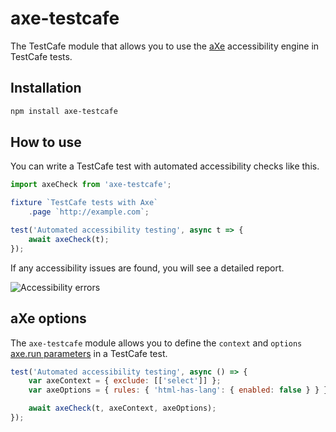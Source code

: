 # axe-testcafe
The TestCafe module that allows you to use the [aXe](https://github.com/dequelabs/axe-core) accessibility engine in TestCafe tests.

## Installation

```bash
npm install axe-testcafe
```

## How to use

You can write a TestCafe test with automated accessibility checks like this.

```js
import axeCheck from 'axe-testcafe';

fixture `TestCafe tests with Axe`
    .page `http://example.com`;

test('Automated accessibility testing', async t => {
    await axeCheck(t);
});
```

If any accessibility issues are found, you will see a detailed report.

![Accessibility errors](https://github.com/helen-dikareva/axe-testcafe/blob/master/errors.png)

## aXe options

The `axe-testcafe` module allows you to define the `context` and `options` [axe.run parameters](https://github.com/dequelabs/axe-core/blob/develop/doc/API.md#api-name-axerun) in a TestCafe test.

```js
test('Automated accessibility testing', async () => {
    var axeContext = { exclude: [['select']] };
    var axeOptions = { rules: { 'html-has-lang': { enabled: false } } };

    await axeCheck(t, axeContext, axeOptions);
});
